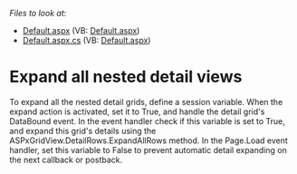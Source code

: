 <!-- default file list -->
*Files to look at*:

* [Default.aspx](./CS/WebApplication79/Default.aspx) (VB: [Default.aspx](./VB/WebApplication79/Default.aspx))
* [Default.aspx.cs](./CS/WebApplication79/Default.aspx.cs) (VB: [Default.aspx](./VB/WebApplication79/Default.aspx))
<!-- default file list end -->
# Expand all nested detail views


<p>To expand all the nested detail grids, define a session variable. When the expand action is activated, set it to True, and handle the detail grid's DataBound event. In the event handler check if this variable is set to True, and expand this grid's details using the ASPxGridView.DetailRows.ExpandAllRows method. In the Page.Load event handler, set this variable to False to prevent automatic detail expanding on the next callback or postback.</p>

<br/>


